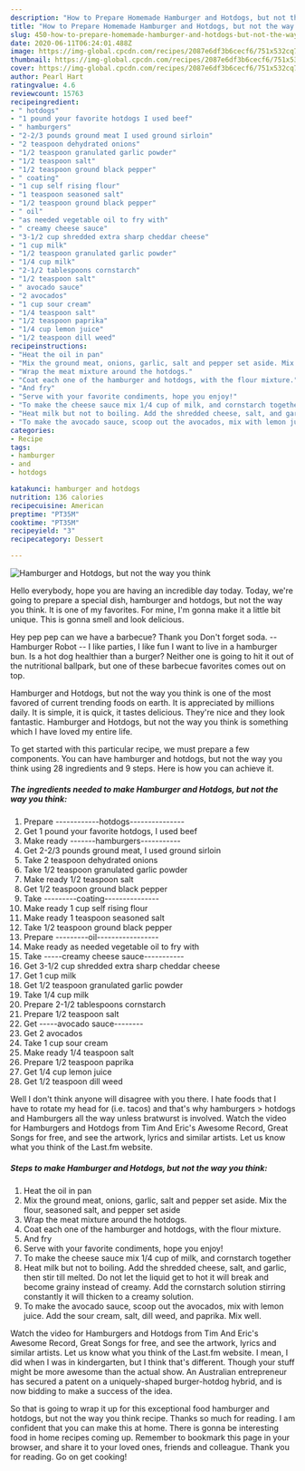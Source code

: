 ```yaml
---
description: "How to Prepare Homemade Hamburger and Hotdogs, but not the way you think"
title: "How to Prepare Homemade Hamburger and Hotdogs, but not the way you think"
slug: 450-how-to-prepare-homemade-hamburger-and-hotdogs-but-not-the-way-you-think
date: 2020-06-11T06:24:01.488Z
image: https://img-global.cpcdn.com/recipes/2087e6df3b6cecf6/751x532cq70/hamburger-and-hotdogs-but-not-the-way-you-think-recipe-main-photo.jpg
thumbnail: https://img-global.cpcdn.com/recipes/2087e6df3b6cecf6/751x532cq70/hamburger-and-hotdogs-but-not-the-way-you-think-recipe-main-photo.jpg
cover: https://img-global.cpcdn.com/recipes/2087e6df3b6cecf6/751x532cq70/hamburger-and-hotdogs-but-not-the-way-you-think-recipe-main-photo.jpg
author: Pearl Hart
ratingvalue: 4.6
reviewcount: 15763
recipeingredient:
- " hotdogs"
- "1 pound your favorite hotdogs I used beef"
- " hamburgers"
- "2-2/3 pounds ground meat I used ground sirloin"
- "2 teaspoon dehydrated onions"
- "1/2 teaspoon granulated garlic powder"
- "1/2 teaspoon salt"
- "1/2 teaspoon ground black pepper"
- " coating"
- "1 cup self rising flour"
- "1 teaspoon seasoned salt"
- "1/2 teaspoon ground black pepper"
- " oil"
- "as needed vegetable oil to fry with"
- " creamy cheese sauce"
- "3-1/2 cup shredded extra sharp cheddar cheese"
- "1 cup milk"
- "1/2 teaspoon granulated garlic powder"
- "1/4 cup milk"
- "2-1/2 tablespoons cornstarch"
- "1/2 teaspoon salt"
- " avocado sauce"
- "2 avocados"
- "1 cup sour cream"
- "1/4 teaspoon salt"
- "1/2 teaspoon paprika"
- "1/4 cup lemon juice"
- "1/2 teaspoon dill weed"
recipeinstructions:
- "Heat the oil in pan"
- "Mix the ground meat, onions, garlic, salt and pepper set aside. Mix the flour, seasoned salt, and pepper set aside"
- "Wrap the meat mixture around the hotdogs."
- "Coat each one of the hamburger and hotdogs, with the flour mixture."
- "And fry"
- "Serve with your favorite condiments, hope you enjoy!"
- "To make the cheese sauce mix 1/4 cup of milk, and cornstarch together"
- "Heat milk but not to boiling. Add the shredded cheese, salt, and garlic, then stir till melted. Do not let the liquid get to hot it will break and become grainy instead of creamy. Add the cornstarch solution stirring constantly it will thicken to a creamy solution."
- "To make the avocado sauce, scoop out the avocados, mix with lemon juice. Add the sour cream, salt, dill weed, and paprika. Mix well."
categories:
- Recipe
tags:
- hamburger
- and
- hotdogs

katakunci: hamburger and hotdogs 
nutrition: 136 calories
recipecuisine: American
preptime: "PT35M"
cooktime: "PT35M"
recipeyield: "3"
recipecategory: Dessert

---
```



![Hamburger and Hotdogs, but not the way you think](https://img-global.cpcdn.com/recipes/2087e6df3b6cecf6/751x532cq70/hamburger-and-hotdogs-but-not-the-way-you-think-recipe-main-photo.jpg)

Hello everybody, hope you are having an incredible day today. Today, we're going to prepare a special dish, hamburger and hotdogs, but not the way you think. It is one of my favorites. For mine, I'm gonna make it a little bit unique. This is gonna smell and look delicious.

Hey pep pep can we have a barbecue? Thank you Don&#39;t forget soda. -- Hamburger Robot -- I like parties, I like fun I want to live in a hamburger bun. Is a hot dog healthier than a burger? Neither one is going to hit it out of the nutritional ballpark, but one of these barbecue favorites comes out on top.

Hamburger and Hotdogs, but not the way you think is one of the most favored of current trending foods on earth. It is appreciated by millions daily. It is simple, it is quick, it tastes delicious. They're nice and they look fantastic. Hamburger and Hotdogs, but not the way you think is something which I have loved my entire life.


To get started with this particular recipe, we must prepare a few components. You can have hamburger and hotdogs, but not the way you think using 28 ingredients and 9 steps. Here is how you can achieve it.

<!--inarticleads1-->

##### The ingredients needed to make Hamburger and Hotdogs, but not the way you think:

1. Prepare  ------------hotdogs---------------
1. Get 1 pound your favorite hotdogs, I used beef
1. Make ready  -------hamburgers-----------
1. Get 2-2/3 pounds ground meat, I used ground sirloin
1. Take 2 teaspoon dehydrated onions
1. Take 1/2 teaspoon granulated garlic powder
1. Make ready 1/2 teaspoon salt
1. Get 1/2 teaspoon ground black pepper
1. Take  ---------coating---------------
1. Make ready 1 cup self rising flour
1. Make ready 1 teaspoon seasoned salt
1. Take 1/2 teaspoon ground black pepper
1. Prepare  ---------oil-----------------
1. Make ready as needed vegetable oil to fry with
1. Take  -----creamy cheese sauce-----------
1. Get 3-1/2 cup shredded extra sharp cheddar cheese
1. Get 1 cup milk
1. Get 1/2 teaspoon granulated garlic powder
1. Take 1/4 cup milk
1. Prepare 2-1/2 tablespoons cornstarch
1. Prepare 1/2 teaspoon salt
1. Get  -----avocado sauce--------
1. Get 2 avocados
1. Take 1 cup sour cream
1. Make ready 1/4 teaspoon salt
1. Prepare 1/2 teaspoon paprika
1. Get 1/4 cup lemon juice
1. Get 1/2 teaspoon dill weed


Well I don&#39;t think anyone will disagree with you there. I hate foods that I have to rotate my head for (i.e. tacos) and that&#39;s why hamburgers &gt; hotdogs and Hamburgers all the way unless bratwurst is involved. Watch the video for Hamburgers and Hotdogs from Tim And Eric&#39;s Awesome Record, Great Songs for free, and see the artwork, lyrics and similar artists. Let us know what you think of the Last.fm website. 

<!--inarticleads2-->

##### Steps to make Hamburger and Hotdogs, but not the way you think:

1. Heat the oil in pan
1. Mix the ground meat, onions, garlic, salt and pepper set aside. Mix the flour, seasoned salt, and pepper set aside
1. Wrap the meat mixture around the hotdogs.
1. Coat each one of the hamburger and hotdogs, with the flour mixture.
1. And fry
1. Serve with your favorite condiments, hope you enjoy!
1. To make the cheese sauce mix 1/4 cup of milk, and cornstarch together
1. Heat milk but not to boiling. Add the shredded cheese, salt, and garlic, then stir till melted. Do not let the liquid get to hot it will break and become grainy instead of creamy. Add the cornstarch solution stirring constantly it will thicken to a creamy solution.
1. To make the avocado sauce, scoop out the avocados, mix with lemon juice. Add the sour cream, salt, dill weed, and paprika. Mix well.


Watch the video for Hamburgers and Hotdogs from Tim And Eric&#39;s Awesome Record, Great Songs for free, and see the artwork, lyrics and similar artists. Let us know what you think of the Last.fm website. I mean, I did when I was in kindergarten, but I think that&#39;s different. Though your stuff might be more awesome than the actual show. An Australian entrepreneur has secured a patent on a uniquely-shaped burger-hotdog hybrid, and is now bidding to make a success of the idea. 

So that is going to wrap it up for this exceptional food hamburger and hotdogs, but not the way you think recipe. Thanks so much for reading. I am confident that you can make this at home. There is gonna be interesting food in home recipes coming up. Remember to bookmark this page in your browser, and share it to your loved ones, friends and colleague. Thank you for reading. Go on get cooking!
